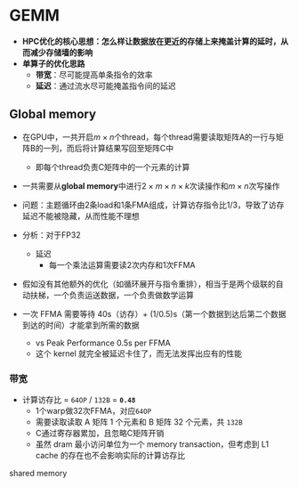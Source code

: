 # GEMM

- **HPC优化的核心思想：怎么样让数据放在更近的存储上来掩盖计算的延时，从而减少存储墙的影响**
- **单算子的优化思路**
    - **带宽**：尽可能提高单条指令的效率
    - **延迟**：通过流水尽可能掩盖指令间的延迟


## Global memory
- 在GPU中，一共开启$m\times n$个thread，每个thread需要读取矩阵A的一行与矩阵B的一列，而后将计算结果写回至矩阵C中
    - 即每个thread负责C矩阵中的一个元素的计算
- 一共需要从**global memory**中进行$2\times m\times n\times k$次读操作和$m\times n$次写操作

- 问题：主题循环由2条load和1条FMA组成，计算访存指令比1/3，导致了访存延迟不能被隐藏，从而性能不理想

- 分析：对于FP32
  - 延迟
    - 每一个乘法运算需要读2次内存和1次FFMA
- 假如没有其他额外的优化（如循环展开与指令重排），相当于是两个级联的自动扶梯，一个负责运送数据，一个负责做数学运算
- 一次 FFMA 需要等待 40s（访存）+ (1/0.5)s（第一个数据到达后第二个数据到达的时间）才能拿到所需的数据
    - vs Peak Performance 0.5s per FFMA
    - 这个 kernel 就完全被延迟卡住了，而无法发挥出应有的性能

### 带宽

- 计算访存比 = `64OP` / `132B` = **`0.48`**
    - 1个warp做32次FFMA，对应`64OP`
    - 需要读取读取 A 矩阵 1 个元素和 B 矩阵 32 个元素，共 `132B`
    - C通过寄存器累加，且忽略C矩阵开销
    - 虽然 dram 最小访问单位为一个 memory transaction，但考虑到 L1 cache 的存在也不会影响实际的计算访存比

shared memory


